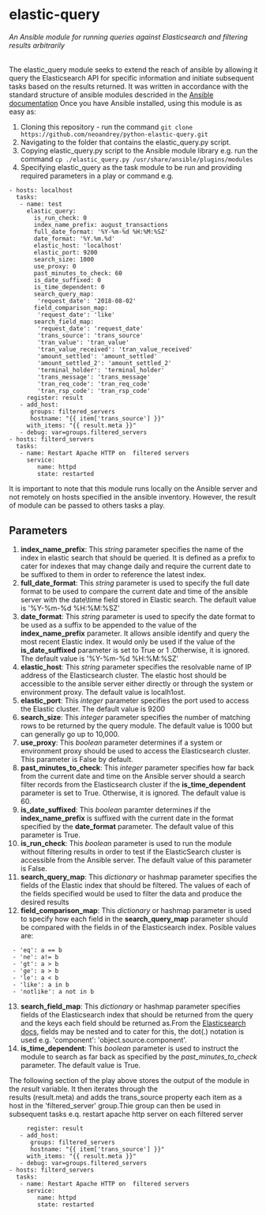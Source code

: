 # elastic-query
######  An Ansible module for running queries against Elasticsearch and filtering results arbitrarily

The elastic_query module seeks to extend the reach of ansible by allowing it query the Elasticsearch API for specific information and initiate subsequent tasks based on the results returned.
It was written in accordance with the standard structure of ansible modules descrided in the [Ansible documentation](https://docs.ansible.com/ansible/latest/dev_guide/developing_modules_general.html)
Once you have Ansible installed, using this module is as easy as:
1. Cloning this repository - run the command  ```git clone https://github.com/neoandrey/python-elastic-query.git```
2. Navigating to the folder that contains the elastic_query.py script.
3. Copying elastic_query.py script to the Ansible module library e.g. run the command ```cp ./elastic_query.py /usr/share/ansible/plugins/modules```
4. Specifying elastic_query as the task module to be run and providing required parameters in a play or command e.g. 
```
- hosts: localhost
  tasks:
   - name: test
     elastic_query:
       is_run_check: 0
       index_name_prefix: august_transactions
       full_date_format: '%Y-%m-%d %H:%M:%SZ'
       date_format: '%Y.%m.%d'
       elastic_host: 'localhost'
       elastic_port: 9200
       search_size: 1000
       use_proxy: 0
       past_minutes_to_check: 60
       is_date_suffixed: 0
       is_time_dependent: 0
       search_query_map:
        'request_date': '2018-08-02'
       field_comparison_map:
        'request_date': 'like'
       search_field_map:
        'request_date': 'request_date'
        'trans_source': 'trans_source'
        'tran_value': 'tran_value'
        'tran_value_received': 'tran_value_received'
        'amount_settled': 'amount_settled'
        'amount_settled_2': 'amount_settled_2'
        'terminal_holder': 'terminal_holder'
        'trans_message': 'trans_message'
        'tran_req_code': 'tran_req_code'
        'tran_rsp_code': 'tran_rsp_code'
     register: result
   - add_host:
      groups: filtered_servers
      hostname: "{{ item['trans_source'] }}"
     with_items: "{{ result.meta }}"
   - debug: var=groups.filtered_servers
- hosts: filterd_servers
  tasks:
   - name: Restart Apache HTTP on  filtered servers 
     service:
        name: httpd
        state: restarted
```
It is important to note that this module runs locally on the Ansible server and not remotely on hosts specified in the ansible inventory. However, the result of module can be passed to others tasks a play.

## Parameters
1. **index_name_prefix**: This *string* parameter specifies the name of the index in elastic search that should be queried. It is defined as a prefix to cater for indexes that may change daily and require the current date to be suffixed to them in order to reference the latest index.
2. **full_date_format**: This *string* parameter  is used to specify the full date format to be used to compare the current date and time of the ansible server with the date\time field stored in Elastic search. The default value is '%Y-%m-%d %H:%M:%SZ'
3. **date_format**: This *string* parameter  is used to specify the date format to be used as a suffix to be appended to the value of the **index_name_prefix** parameter. It allows ansible identify and query the most recent Elastic index. It would only be used if the value of the **is_date_suffixed** parameter is set to True or 1 .Otherwise, it is ignored. The default value is '%Y-%m-%d %H:%M:%SZ'
4. **elastic_host**: This *string* parameter specifies the resolvable name of IP address of the Elasticsearch cluster. The elastic host should be accessible to the ansible server either directly or through the system or environment proxy. The default value is localh1ost.
5. **elastic_port**: This *integer* parameter specifies the port used to access the Elastic cluster. The default value  is 9200
6. **search_size**:  This *integer* parameter specifies the number of matching rows to be returned by the query module.	 The  default value is 1000 but can generally go up to 10,000.
7. **use_proxy**: This *boolean* parameter determines if a system or environment proxy should be used to access the  Elasticsearch cluster.  This parameter is False by default.
8. **past_minutes_to_check**: This *integer* parameter specifies how far back from the  current date and time on the Ansible server should a search filter records from the Elasticsearch cluster if the **is_time_dependent** parameter is set to True. Otherwise, it is ignored. The default value is  60.
9. **is_date_suffixed**: This *boolean* paramter determines if the **index_name_prefix** is suffixed with the current date in the format specified by the **date_format** parameter. The default value of this parameter is True.
10. **is_run_check**: This *boolean* parameter is used to run the module without filtering results in order to test if the ElasticSearch cluster is accessible from the  Ansible server. The default value of this parameter is False.
11. **search_query_map**: This *dictionary* or hashmap parameter specifies the fields of the Elastic index that should be filtered. The values of each of the fields specified would be used to filter the data and produce the desired results
12. **field_comparison_map**:  This *dictionary* or hashmap parameter is used to specify how each field in the **search_query_map** parameter should be compared with the fields in of the Elasticsearch index. Posible values are:
```
 - 'eq': a == b
 - 'ne': a!= b
 - 'gt': a > b
 - 'ge': a > b
 - 'le': a < b
 - 'like': a in b
 - 'notlike': a not in b
 ```
 13. **search_field_map**: This *dictionary* or hashmap parameter specifies fields of the Elasticsearch index that should be returned from the query and the keys each field should be returned as.From the [Elasticsearch docs](https://www.elastic.co/guide/en/elasticsearch/reference/current/mapping.html), fields may be nested and to cater for this, the dot(.) notation is used e.g. 'component': 'object.source.component'. 
 14. **is_time_dependent**: This *boolean* parameter is used to instruct the module to search as far back as specified by the *past_minutes_to_check* parameter. The default value is  True. 

The following section of the play above stores the output of the module in the *result* variable. It then iterates through the  
results (result.meta) and adds the trans_source property each item as a host in the 'filtered_server' group.Thie group can then be used in subsequent tasks e.q. restart apache http server on each filtered server
```
     register: result
   - add_host:
      groups: filtered_servers
      hostname: "{{ item['trans_source'] }}"
     with_items: "{{ result.meta }}"
   - debug: var=groups.filtered_servers
- hosts: filterd_servers
  tasks:
   - name: Restart Apache HTTP on  filtered servers 
     service:
        name: httpd
        state: restarted
```
